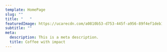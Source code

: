```yaml
---
template: HomePage
slug: ""
title: "   "
featuredImage: https://ucarecdn.com/a0810b53-d753-445f-a956-89f4ef1deb1d/
subtitle: ""
meta:
  description: This is a meta description.
  title: Coffee with impact
---
```



[](https://app.netlify.com/start/deploy?repository=https://github.com/thriveweb/yellowcake&stack=cms)